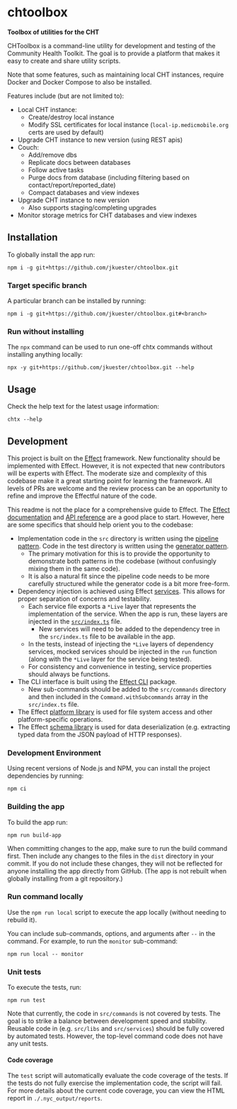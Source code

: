 # chtoolbox

**Toolbox of utilities for the CHT**

CHToolbox is a command-line utility for development and testing of the Community Health Toolkit. The goal is to provide a platform that makes it easy to create and share utility scripts.

Note that some features, such as maintaining local CHT instances, require Docker and Docker Compose to also be installed. 

Features include (but are not limited to):

- Local CHT instance:
  - Create/destroy local instance
  - Modify SSL certificates for local instance (`local-ip.medicmobile.org` certs are used by default)
- Upgrade CHT instance to new version (using REST apis)
- Couch:
  - Add/remove dbs
  - Replicate docs between databases
  - Follow active tasks
  - Purge docs from database (including filtering based on contact/report/reported_date)
  - Compact databases and view indexes
- Upgrade CHT instance to new version
  - Also supports staging/completing upgrades
- Monitor storage metrics for CHT databases and view indexes

## Installation

To globally install the app run:

```shell
npm i -g git+https://github.com/jkuester/chtoolbox.git
```

### Target specific branch

A particular branch can be installed by running:

```shell
npm i -g git+https://github.com/jkuester/chtoolbox.git#<branch>
```

### Run without installing

The `npx` command can be used to run one-off chtx commands without installing anything locally:

```shell
npx -y git+https://github.com/jkuester/chtoolbox.git --help
```

## Usage

Check the help text for the latest usage information:

```shell
chtx --help
```

## Development

This project is built on the [Effect](https://effect.website/) framework. New functionality should be implemented with Effect. However, it is not expected that new contributors will be experts with Effect. The moderate size and complexity of this codebase make it a great starting point for learning the framework. All levels of PRs are welcome and the review process can be an opportunity to refine and improve the Effectful nature of the code.

This readme is not the place for a comprehensive guide to Effect. The [Effect documentation](https://effect.website/docs/introduction) and [API reference](https://effect-ts.github.io/effect/docs/effect) are a good place to start. However, here are some specifics that should help orient you to the codebase:

- Implementation code in the `src` directory is written using the [pipeline pattern](https://effect.website/docs/guides/essentials/pipeline). Code in the test directory is written using the [generator pattern](https://effect.website/docs/guides/essentials/using-generators).
    - The primary motivation for this is to provide the opportunity to demonstrate both patterns in the codebase (without confusingly mixing them in the same code).
    - It is also a natural fit since the pipeline code needs to be more carefully structured while the generator code is a bit more free-form.
- Dependency injection is achieved using Effect [services](https://effect.website/docs/guides/context-management/services). This allows for proper separation of concerns and testability.
    - Each service file exports a `*Live` layer that represents the implementation of the service. When the app is run, these layers are injected in the [`src/index.ts`](src/index.ts) file.
        - New services will need to be added to the dependency tree in the `src/index.ts` file to be available in the app.
    - In the tests, instead of injecting the `*Live` layers of dependency services, mocked services should be injected in the `run` function (along with the `*Live` layer for the service being tested).
    - For consistency and convenience in testing, service properties should always be functions.
- The CLI interface is built using the [Effect CLI](https://github.com/Effect-TS/effect/blob/main/packages/cli/README.md) package.
    - New sub-commands should be added to the `src/commands` directory and then included in the `Command.withSubcommands` array in the `src/index.ts` file.  
- The Effect [platform library](https://effect.website/docs/guides/platform/introduction) is used for file system access and other platform-specific operations.
- The Effect [schema library](https://effect.website/docs/guides/schema/introduction) is used for data deserialization (e.g. extracting typed data from the JSON payload of HTTP responses).

### Development Environment

Using recent versions of Node.js and NPM, you can install the project dependencies by running:

```shell
npm ci
``` 

### Building the app

To build the app run:

```shell
npm run build-app
```

When committing changes to the app, make sure to run the build command first. Then include any changes to the files in the `dist` directory in your commit. If you do not include these changes, they will not be reflected for anyone installing the app directly from GitHub. (The app is not rebuilt when globally installing from a git repository.)

### Run command locally

Use the `npm run local` script to execute the app locally (without needing to rebuild it).

You can include sub-commands, options, and arguments after `--` in the command. For example, to run the `monitor` sub-command:

```shell
npm run local -- monitor
```

### Unit tests

To execute the tests, run:

```shell
npm run test
```

Note that currently, the code in `src/commands` is not covered by tests. The goal is to strike a balance between development speed and stability. Reusable code in (e.g. `src/libs` and `src/services`) should be fully covered by automated tests. However, the top-level command code does not have any unit tests.

#### Code coverage

The `test` script will automatically evaluate the code coverage of the tests. If the tests do not fully exercise the implementation code, the script will fail. For more details about the current code coverage, you can view the HTML report in `./.nyc_output/reports`.
